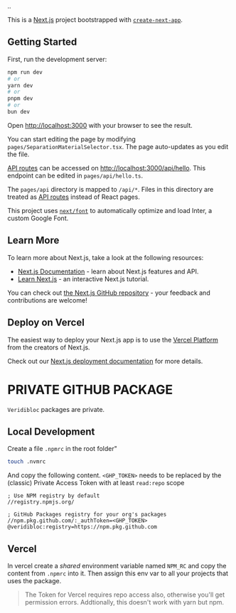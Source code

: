 ..

This is a [Next.js](https://nextjs.org/) project bootstrapped with [`create-next-app`](https://github.com/vercel/next.js/tree/canary/packages/create-next-app).

## Getting Started

First, run the development server:

```bash
npm run dev
# or
yarn dev
# or
pnpm dev
# or
bun dev
```

Open [http://localhost:3000](http://localhost:3000) with your browser to see the result.

You can start editing the page by modifying `pages/SeparationMaterialSelector.tsx`. The page auto-updates as you edit the file.

[API routes](https://nextjs.org/docs/api-routes/introduction) can be accessed on [http://localhost:3000/api/hello](http://localhost:3000/api/hello). This endpoint can be edited in `pages/api/hello.ts`.

The `pages/api` directory is mapped to `/api/*`. Files in this directory are treated as [API routes](https://nextjs.org/docs/api-routes/introduction) instead of React pages.

This project uses [`next/font`](https://nextjs.org/docs/basic-features/font-optimization) to automatically optimize and load Inter, a custom Google Font.

## Learn More

To learn more about Next.js, take a look at the following resources:

- [Next.js Documentation](https://nextjs.org/docs) - learn about Next.js features and API.
- [Learn Next.js](https://nextjs.org/learn) - an interactive Next.js tutorial.

You can check out [the Next.js GitHub repository](https://github.com/vercel/next.js/) - your feedback and contributions are welcome!

## Deploy on Vercel

The easiest way to deploy your Next.js app is to use the [Vercel Platform](https://vercel.com/new?utm_medium=default-template&filter=next.js&utm_source=create-next-app&utm_campaign=create-next-app-readme) from the creators of Next.js.

Check out our [Next.js deployment documentation](https://nextjs.org/docs/deployment) for more details.


# PRIVATE GITHUB PACKAGE

`Veridibloc` packages are private. 

## Local Development

Create a file `.npmrc` in the root folder"

```bash
touch .nvmrc

```
And copy the following content. `<GHP_TOKEN>` needs to be replaced by the (classic) Private Access Token with at least `read:repo` scope

```
; Use NPM registry by default
//registry.npmjs.org/

; GitHub Packages registry for your org's packages
//npm.pkg.github.com/:_authToken=<GHP_TOKEN>
@veridibloc:registry=https://npm.pkg.github.com
```

## Vercel

In vercel create a _shared_ environment variable named `NPM_RC` and copy the content from `.npmrc` into it.
Then assign this env var to all your projects that uses the package.

> The Token for Vercel requires repo access also, otherwise you'll get permission errors. Addtionally, this doesn't work with yarn but npm.

